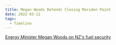 ```yaml
---
title: Megan Woods Defends Closing Marsden Point
date: 2022-03-11
tags:
  - Timeline
---
```


[Energy Minister Megan Woods on NZ's fuel security](https://www.rnz.co.nz/national/programmes/ninetonoon/audio/2018833819/energy-minister-megan-woods-on-nz-s-fuel-security)


